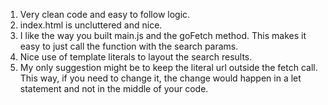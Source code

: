 1. Very clean code and easy to follow logic.
1. index.html is uncluttered and nice.
1. I like the way you built main.js and the goFetch method. This
makes it easy to just call the function with the search params.
1. Nice use of template literals to layout the search results.
1. My only suggestion might be to keep the literal url outside the fetch
call. This way, if you need to change it, the change would happen in a let
statement and not in the middle of your code.
